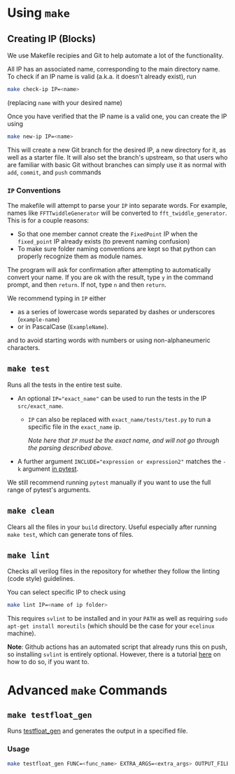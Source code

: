 # Using `make`

## Creating IP (Blocks)
We use Makefile recipies and Git to help automate a lot of the functionality.

All IP has an associated name, corresponding to the main directory name. To check if an IP name is valid (a.k.a. it doesn't already exist), run
```sh
make check-ip IP=<name>
```
(replacing `name` with your desired name)

Once you have verified that the IP name is a valid one, you can create the IP using
```sh
make new-ip IP=<name>
```
This will create a new Git branch for the desired IP, a new directory for it, as well as a starter file. 
It will also set the branch's upstream, so that users who are familiar with basic Git without branches can simply use it as normal
with `add`, `commit`, and `push` commands

### `IP` Conventions

The makefile will attempt to parse your `IP` into separate words. For example, names like `FFTTwiddleGenerator` will be converted to `fft_twiddle_generator`. This is for a couple reasons:
* So that one member cannot create the `FixedPoint` IP when the `fixed_point` IP already exists (to prevent naming confusion) 
* To make sure folder naming conventions are kept so that python can properly recognize them as module names.

The program will ask for confirmation after attempting to automatically convert your name. If you are ok with the result, type `y` in the command prompt, and then `return`. If not, type `n` and then `return`. 

We recommend typing in `IP` either
* as a series of lowercase words separated by dashes or underscores (`example-name`)
* or in PascalCase (`ExampleName`).

and to avoid starting words with numbers or using non-alphaneumeric characters.

## `make test`
Runs all the tests in the entire test suite.

* An optional `IP="exact_name"` can be used to run the tests in the IP `src/exact_name`.
  * `IP` can also be replaced with `exact_name/tests/test.py` to run a specific file in the `exact_name` ip.

    *Note here that `IP` must be the exact name, and will not go through the parsing described above.*
* A further argument `INCLUDE="expression or expression2"` matches the `-k` argument [in pytest](https://docs.pytest.org/en/6.2.x/usage.html).

We still recommend running `pytest` manually if you want to use the full range of pytest's arguments.

## `make clean`

Clears all the files in your `build` directory. Useful especially after running `make test`, which can generate tons of files.

## `make lint`
Checks all verilog files in the repository for whether they follow the linting (code style) guidelines.

You can select specific IP to check using 
```sh
make lint IP=<name of ip folder>
```

This requires `svlint` to be installed and in your `PATH` as well as requiring `sudo apt-get install moreutils` (which should be the case for your `ecelinux` machine).

**Note**: Github actions has an automated script that already runs this on push, so installing `svlint` is entirely optional. However, there is a tutorial [here](./svlint.md) on how to do so, if you want to.

# Advanced `make` Commands

## `make testfloat_gen`
Runs [testfloat_gen](http://www.jhauser.us/arithmetic/TestFloat-3/doc/testfloat_gen.html) and generates the output in a specified file.

### Usage
```sh
make testfloat_gen FUNC=<func_name> EXTRA_ARGS=<extra_args> OUTPUT_FILE=<output_file> BUILD_DIR=<build_directory>
```